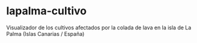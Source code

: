 # lapalma-cultivo
Visualizador de los cultivos afectados por la colada de lava en la isla de La Palma (Islas Canarias / España)
